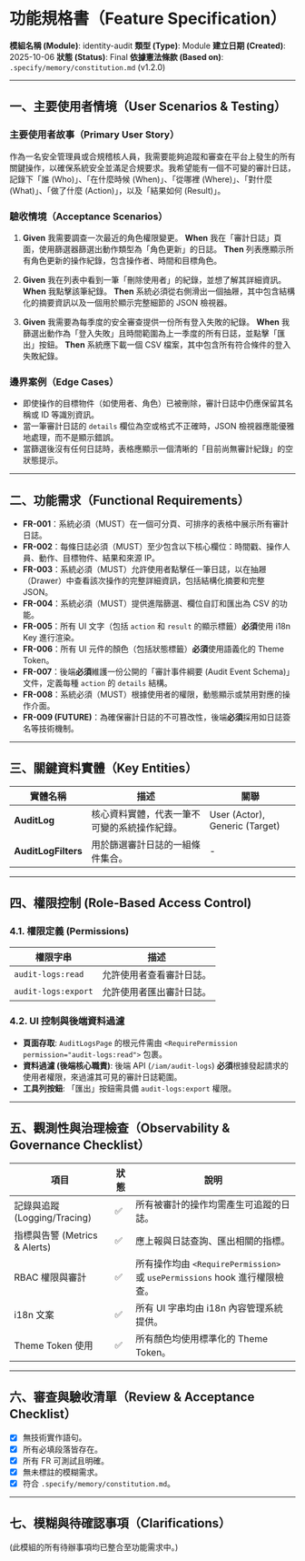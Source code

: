 # 功能規格書（Feature Specification）

**模組名稱 (Module)**: identity-audit
**類型 (Type)**: Module
**建立日期 (Created)**: 2025-10-06
**狀態 (Status)**: Final
**依據憲法條款 (Based on)**: `.specify/memory/constitution.md` (v1.2.0)

---

## 一、主要使用者情境（User Scenarios & Testing）

### 主要使用者故事（Primary User Story）
作為一名安全管理員或合規稽核人員，我需要能夠追蹤和審查在平台上發生的所有關鍵操作，以確保系統安全並滿足合規要求。我希望能有一個不可變的審計日誌，記錄下「誰 (Who)」、「在什麼時候 (When)」、「從哪裡 (Where)」、「對什麼 (What)」、「做了什麼 (Action)」，以及「結果如何 (Result)」。

### 驗收情境（Acceptance Scenarios）
1.  **Given** 我需要調查一次最近的角色權限變更。
    **When** 我在「審計日誌」頁面，使用篩選器篩選出動作類型為「角色更新」的日誌。
    **Then** 列表應顯示所有角色更新的操作紀錄，包含操作者、時間和目標角色。

2.  **Given** 我在列表中看到一筆「刪除使用者」的紀錄，並想了解其詳細資訊。
    **When** 我點擊該筆紀錄。
    **Then** 系統必須從右側滑出一個抽屜，其中包含結構化的摘要資訊以及一個用於顯示完整細節的 JSON 檢視器。

3.  **Given** 我需要為每季度的安全審查提供一份所有登入失敗的紀錄。
    **When** 我篩選出動作為「登入失敗」且時間範圍為上一季度的所有日誌，並點擊「匯出」按鈕。
    **Then** 系統應下載一個 CSV 檔案，其中包含所有符合條件的登入失敗紀錄。

### 邊界案例（Edge Cases）
- 即使操作的目標物件（如使用者、角色）已被刪除，審計日誌中仍應保留其名稱或 ID 等識別資訊。
- 當一筆審計日誌的 `details` 欄位為空或格式不正確時，JSON 檢視器應能優雅地處理，而不是顯示錯誤。
- 當篩選後沒有任何日誌時，表格應顯示一個清晰的「目前尚無審計紀錄」的空狀態提示。

---

## 二、功能需求（Functional Requirements）

- **FR-001**：系統必須（MUST）在一個可分頁、可排序的表格中展示所有審計日誌。
- **FR-002**：每條日誌必須（MUST）至少包含以下核心欄位：時間戳、操作人員、動作、目標物件、結果和來源 IP。
- **FR-003**：系統必須（MUST）允許使用者點擊任一筆日誌，以在抽屜（Drawer）中查看該次操作的完整詳細資訊，包括結構化摘要和完整 JSON。
- **FR-004**：系統必須（MUST）提供進階篩選、欄位自訂和匯出為 CSV 的功能。
- **FR-005**：所有 UI 文字（包括 `action` 和 `result` 的顯示標籤）**必須**使用 i18n Key 進行渲染。
- **FR-006**：所有 UI 元件的顏色（包括狀態標籤）**必須**使用語義化的 Theme Token。
- **FR-007**：後端**必須**維護一份公開的「審計事件綱要 (Audit Event Schema)」文件，定義每種 `action` 的 `details` 結構。
- **FR-008**：系統必須（MUST）根據使用者的權限，動態顯示或禁用對應的操作介面。
- **FR-009 (FUTURE)**：為確保審計日誌的不可篡改性，後端**必須**採用如日誌簽名等技術機制。

---

## 三、關鍵資料實體（Key Entities）
| 實體名稱 | 描述 | 關聯 |
|-----------|------|------|
| **AuditLog** | 核心資料實體，代表一筆不可變的系統操作紀錄。 | User (Actor), Generic (Target) |
| **AuditLogFilters**| 用於篩選審計日誌的一組條件集合。 | - |

---

## 四、權限控制 (Role-Based Access Control)

### 4.1. 權限定義 (Permissions)
| 權限字串 | 描述 |
|---|---|
| `audit-logs:read` | 允許使用者查看審計日誌。 |
| `audit-logs:export` | 允許使用者匯出審計日誌。 |

### 4.2. UI 控制與後端資料過濾
- **頁面存取**: `AuditLogsPage` 的根元件需由 `<RequirePermission permission="audit-logs:read">` 包裹。
- **資料過濾 (後端核心職責)**: 後端 API (`/iam/audit-logs`) **必須**根據發起請求的使用者權限，來過濾其可見的審計日誌範圍。
- **工具列按鈕**: 「匯出」按鈕需具備 `audit-logs:export` 權限。

---

## 五、觀測性與治理檢查（Observability & Governance Checklist）

| 項目 | 狀態 | 說明 |
|------|------|------|
| 記錄與追蹤 (Logging/Tracing) | ✅ | 所有被審計的操作均需產生可追蹤的日誌。 |
| 指標與告警 (Metrics & Alerts) | ✅ | 應上報與日誌查詢、匯出相關的指標。 |
| RBAC 權限與審計 | ✅ | 所有操作均由 `<RequirePermission>` 或 `usePermissions` hook 進行權限檢查。 |
| i18n 文案 | ✅ | 所有 UI 字串均由 i18n 內容管理系統提供。 |
| Theme Token 使用 | ✅ | 所有顏色均使用標準化的 Theme Token。 |

---

## 六、審查與驗收清單（Review & Acceptance Checklist）

- [x] 無技術實作語句。
- [x] 所有必填段落皆存在。
- [x] 所有 FR 可測試且明確。
- [x] 無未標註的模糊需求。
- [x] 符合 `.specify/memory/constitution.md`。

---

## 七、模糊與待確認事項（Clarifications）

(此模組的所有待辦事項均已整合至功能需求中。)